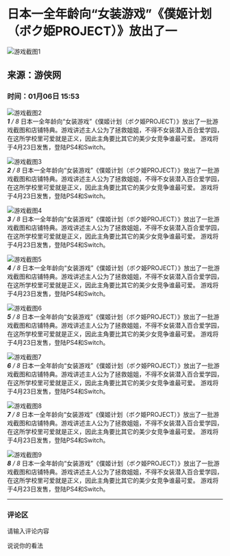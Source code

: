 # 日本一全年龄向“女装游戏”《僕姬计划（ボク姫PROJECT）》放出了一

![游戏截图1](https://n.sinaimg.cn/sinakd10200/360/w180h180/20221209/cc72-6dee670993e78bb83172b6b2edf5969c.jpg)

## 来源：游侠网  
### 时间：01月06日 15:53  

![游戏截图2](//k.sinaimg.cn/n/sinacn20115/450/w800h450/20200106/d9ff-imrkkfy3299529.jpg/w700d1q75cms.jpg)  
_**1** / 8_ 日本一全年龄向“女装游戏”《僕姬计划（ボク姫PROJECT）》放出了一批游戏截图和店铺特典。游戏讲述主人公为了拯救姐姐，不得不女装潜入百合爱学园，在这所学校里可爱就是正义，因此主角要比其它的美少女竞争谁最可爱。 游戏将于4月23日发售，登陆PS4和Switch。  

![游戏截图3](//k.sinaimg.cn/n/sinacn20115/450/w800h450/20200106/15dc-imrkkfy3299654.jpg/w700d1q75cms.jpg)  
_**2** / 8_ 日本一全年龄向“女装游戏”《僕姬计划（ボク姫PROJECT）》放出了一批游戏截图和店铺特典。游戏讲述主人公为了拯救姐姐，不得不女装潜入百合爱学园，在这所学校里可爱就是正义，因此主角要比其它的美少女竞争谁最可爱。 游戏将于4月23日发售，登陆PS4和Switch。  

![游戏截图4](//k.sinaimg.cn/n/sinacn20115/450/w800h450/20200106/153f-imrkkfy3299788.jpg/w700d1q75cms.jpg)  
_**3** / 8_ 日本一全年龄向“女装游戏”《僕姬计划（ボク姫PROJECT）》放出了一批游戏截图和店铺特典。游戏讲述主人公为了拯救姐姐，不得不女装潜入百合爱学园，在这所学校里可爱就是正义，因此主角要比其它的美少女竞争谁最可爱。 游戏将于4月23日发售，登陆PS4和Switch。  

![游戏截图5](//k.sinaimg.cn/n/sinacn20115/450/w800h450/20200106/20ca-imrkkfy3299896.jpg/w700d1q75cms.jpg)  
_**4** / 8_ 日本一全年龄向“女装游戏”《僕姬计划（ボク姫PROJECT）》放出了一批游戏截图和店铺特典。游戏讲述主人公为了拯救姐姐，不得不女装潜入百合爱学园，在这所学校里可爱就是正义，因此主角要比其它的美少女竞争谁最可爱。 游戏将于4月23日发售，登陆PS4和Switch。  

![游戏截图6](//k.sinaimg.cn/n/sinacn20115/450/w800h450/20200106/5463-imrkkfy3300035.jpg/w700d1q75cms.jpg)  
_**5** / 8_ 日本一全年龄向“女装游戏”《僕姬计划（ボク姫PROJECT）》放出了一批游戏截图和店铺特典。游戏讲述主人公为了拯救姐姐，不得不女装潜入百合爱学园，在这所学校里可爱就是正义，因此主角要比其它的美少女竞争谁最可爱。 游戏将于4月23日发售，登陆PS4和Switch。  

![游戏截图7](//k.sinaimg.cn/n/sinacn20115/310/w460h650/20200106/7118-imrkkfy3300164.jpg/w700d1q75cms.jpg)  
_**6** / 8_ 日本一全年龄向“女装游戏”《僕姬计划（ボク姫PROJECT）》放出了一批游戏截图和店铺特典。游戏讲述主人公为了拯救姐姐，不得不女装潜入百合爱学园，在这所学校里可爱就是正义，因此主角要比其它的美少女竞争谁最可爱。 游戏将于4月23日发售，登陆PS4和Switch。  

![游戏截图8](//k.sinaimg.cn/n/sinacn20115/310/w460h650/20200106/28d9-imrkkfy3300272.jpg/w700d1q75cms.jpg)  
_**7** / 8_ 日本一全年龄向“女装游戏”《僕姬计划（ボク姫PROJECT）》放出了一批游戏截图和店铺特典。游戏讲述主人公为了拯救姐姐，不得不女装潜入百合爱学园，在这所学校里可爱就是正义，因此主角要比其它的美少女竞争谁最可爱。 游戏将于4月23日发售，登陆PS4和Switch。  

![游戏截图9](//k.sinaimg.cn/n/sinacn20115/310/w460h650/20200106/0d23-imrkkfy3300377.jpg/w700d1q75cms.jpg)  
_**8** / 8_ 日本一全年龄向“女装游戏”《僕姬计划（ボク姫PROJECT）》放出了一批游戏截图和店铺特典。游戏讲述主人公为了拯救姐姐，不得不女装潜入百合爱学园，在这所学校里可爱就是正义，因此主角要比其它的美少女竞争谁最可爱。 游戏将于4月23日发售，登陆PS4和Switch。  

---

### 评论区  

请输入评论内容  

说说你的看法  